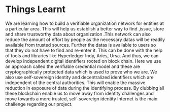 <h1>Things Learnt</h1>
<p>We are learning how to build a verifiable organization network for entities at a particular area. This will help us establish a better way to find ,issue, store and share trustworthy data about organization .This network can also reduce the amount of effort by people as the necessary datas will be readily available from trusted sources. Further the datas is available to users so that they do not have to find and re-enter it. This can be done with the help of tools and libraries like Hyperledger Indy, Aries, Ursa. And thus, we can develop independent digital identifiers rooted on block chain. Here we use an approach called the verifiable credential model and these are cryptographically protected data which is used to prove who we are. We also use self-sovereign identity and decentralized identifiers which are independent of the central authorities. This will enable the massive reduction in exposure of data during the identifying process. By clubbing all these blockchain enable us to move away from identity challenges and move towards a more trusted, self-sovereign identity Internet is the main challenge regarding our project.<p>
